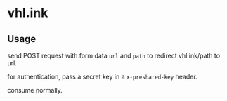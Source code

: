 # vhl.ink

## Usage

send POST request with form data `url` and `path` to redirect vhl.ink/path to url.

for authentication, pass a secret key in a `x-preshared-key` header.

consume normally.
